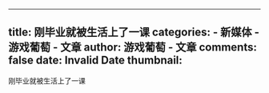 
---
title: 刚毕业就被生活上了一课
categories: 
    - 新媒体
    - 游戏葡萄 - 文章
author: 游戏葡萄 - 文章
comments: false
date: Invalid Date
thumbnail: 
---

<div>   
刚毕业就被生活上了一课  
</div>
            